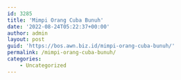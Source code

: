```yaml
---
id: 3285
title: 'Mimpi Orang Cuba Bunuh'
date: '2022-08-24T05:22:37+00:00'
author: admin
layout: post
guid: 'https://bos.awn.biz.id/mimpi-orang-cuba-bunuh/'
permalink: /mimpi-orang-cuba-bunuh/
categories:
    - Uncategorized
---
```


